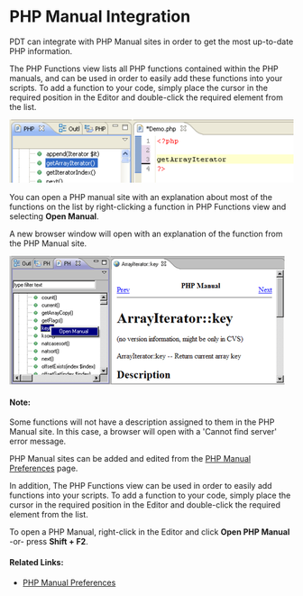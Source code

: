 # PHP Manual Integration

<!--context:php_manual_integration-->

PDT can integrate with PHP Manual sites in order to get the most up-to-date PHP information.

The PHP Functions view lists all PHP functions contained within the PHP manuals, and can be used in order to easily add these functions into your scripts. To add a function to your code, simply place the cursor in the required position in the Editor and double-click the required element from the list.

![Adding code from the PHP Functions View](images/php_function_add.png "Adding code from the PHP Functions View")

You can open a PHP manual site with an explanation about most of the functions on the list by right-clicking a function in PHP Functions view and selecting **Open Manual**.

A new browser window will open with an explanation of the function from the PHP Manual site.

![PHP Manual](images/phpmanual_integration.png "PHP Manual")

<!--note-start-->

#### Note:

Some functions will not have a description assigned to them in the PHP Manual site. In this case, a browser will open with a 'Cannot find server' error message.

<!--note-end-->

PHP Manual sites can be added and edited from the [PHP Manual Preferences](../032-reference/032-preferences/072-php_manual.md) page.

In addition, The PHP Functions view can be used in order to easily add functions into your scripts. To add a function to your code, simply place the cursor in the required position in the Editor and double-click the required element from the list.

To open a PHP Manual, right-click in the Editor and click **Open PHP Manual** -or- press **Shift + F2**.

<!--links-start-->

#### Related Links:

 * [PHP Manual Preferences](../032-reference/032-preferences/072-php_manual.md)

<!--links-end-->
